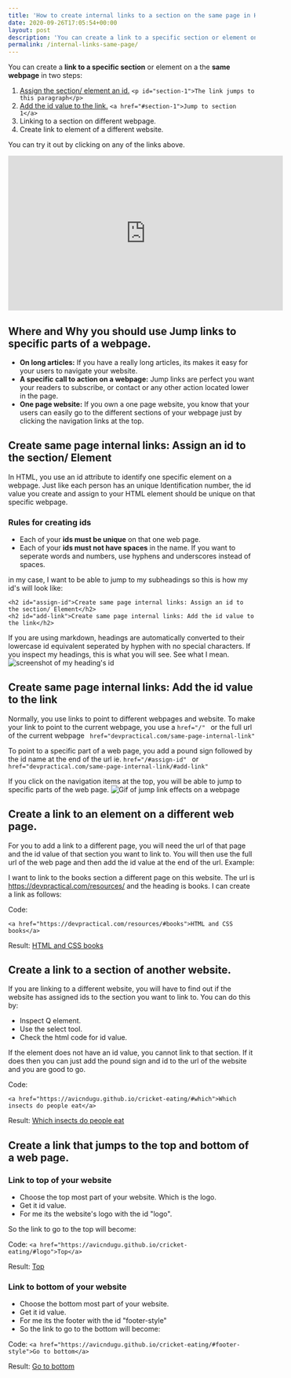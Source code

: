 ```yaml
---
title: 'How to create internal links to a section on the same page in HTML'
date: 2020-09-26T17:05:54+00:00
layout: post
description: 'You can create a link to a specific section or element on a the same webpage in two steps: 1. Assign the section/ element an id. id="section-1" 2. Add the id value to the link.href="#section-1"'
permalink: /internal-links-same-page/
---
```

You can create a **link to a specific section** or element on a the **same webpage** in two steps:
1. [Assign the section/ element an id.](#create-same-page-internal-links-assign-an-id-to-the-section-element) ```<p id="section-1">The link jumps to this paragraph</p>```
2. [Add the id value to the link.](#create-same-page-internal-links-add-the-id-value-to-the-link) ```<a href="#section-1">Jump to section 1</a>```
3. Linking to a section on different webpage.
4. Create link to element of a different website.

You can try it out by clicking on any of the links above.

<iframe width="560" height="315" src="https://www.youtube.com/embed/JEsLhyAaaFI" frameborder="0" allow="accelerometer; autoplay; clipboard-write; encrypted-media; gyroscope; picture-in-picture" allowfullscreen></iframe>

## Where and Why you should use Jump links to specific parts of a webpage.
- **On long articles:** If you have a really long articles, its makes it easy for your users to navigate your website. 
- **A specific call to action on a webpage:** Jump links are perfect you want your readers to subscribe, or contact or any other action located lower in the page.
- **One page website:** If you own a one page website, you know that your users can easily go to the different sections of your webpage just by clicking the navigation links at the top.

## Create same page internal links: Assign an id to the section/ Element
In HTML, you use an id attribute to identify one specific element on a webpage. Just like each person has an unique Identification number, the id value you create and assign to your HTML element should be unique on that specific webpage.
### Rules for creating ids
- Each of your **ids must be unique** on that one web page.
- Each of your **ids must not have spaces** in the name. If you want to seperate words and numbers, use hyphens and underscores instead of spaces.

in my case, I want to be able to jump to my subheadings so this is how my id's will look like:

```
<h2 id="assign-id">Create same page internal links: Assign an id to the section/ Element</h2>
<h2 id="add-link">Create same page internal links: Add the id value to the link</h2>
```

If you are using markdown, headings are automatically converted to their lowercase id equivalent seperated by hyphen with no special characters. If you inspect my headings, this is what you will see. See what I mean.
<img src="" alt="screenshot of my heading's id">


## Create same page internal links: Add the id value to the link
Normally, you use links to point to different webpages and website. To make your link to point to the current webpage, you use a ```href="/" ``` or the full url of the current webpage ``` href="devpractical.com/same-page-internal-link"```
 
 To point to a specific part of a web page, you add a pound sign followed by the id name at the end of the url ie. ```href="/#assign-id" ``` or	``` href="devpractical.com/same-page-internal-link/#add-link" ``` 

 If you click on the navigation items at the top, you will be able to jump to specific parts of the web page.
 <img src="" alt="Gif of jump link effects on a webpage">

## Create a link to an element on a different web page.
For you to add a link to a different page, you will need the url of that page and the id value of that section you want to link to.
You will then use the full url of the web page and then add the id value at the end of the url. Example:

I want to link to the books section a different page on this website. The url is https://devpractical.com/resources/ and the heading is books. I can create a link as follows:

Code:
``` 
<a href="https://devpractical.com/resources/#books">HTML and CSS books</a>
```

Result:
<a href="https://devpractical.com/resources/#books" target="_blank">HTML and CSS books</a> 

## Create a link to a section of another website.
If you are linking to a different website, you will have to find out if the website has assigned ids to the section you want to link to. You can do this by:
- Inspect Q element.
- Use the select tool.
- Check the html code for id value.

 If the element does not have an id value, you cannot link to that section. If it does then you can just add the pound sign and id to the url of the website and you are good to go.

Code:
``` 
<a href="https://avicndugu.github.io/cricket-eating/#which">Which insects do people eat</a>
```

 Result: 
<a href="https://avicndugu.github.io/cricket-eating/#which" target="_blank">Which insects do people eat</a>


 ## Create a link that jumps to the top and bottom of a web page.
### Link to top of your website
- Choose the top most part of your website. Which is the logo.
- Get it id value.
- For me its the website's logo with the id "logo".

So the link to go to the top will become: 

Code:
``` <a href="https://avicndugu.github.io/cricket-eating/#logo">Top</a> ```

Result:
<a href="https://avicndugu.github.io/cricket-eating/#logo"  target="_blank">Top</a>

### Link to bottom of your website
- Choose the bottom most part of your website.
- Get it id value.
- For me its the footer with the id "footer-style"
- So the link to go to the bottom will become:

Code:
```<a href="https://avicndugu.github.io/cricket-eating/#footer-style">Go to bottom</a>```

Result:
<a href="https://avicndugu.github.io/cricket-eating/#footer-style"  target="_blank">Go to bottom</a>
